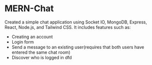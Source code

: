 # MERN-Chat

Created a simple chat application using Socket IO, MongoDB, Express, React, Node.js, and Tailwind CSS. It includes features such as:

* Creating an account 
* Login form 
* Send a message to an existing user(requires that both users  have entered the same chat room) 
* Discover who is logged in dfd
